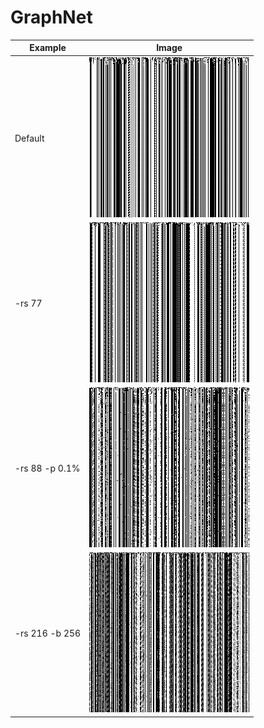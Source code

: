 # GraphNet #

| Example | Image |
|---------|-------|
| Default | ![Default-0](img/img-15-Default-1.png "Default-0") |
| -rs 77 | ![gnet-1](img/img-15-gnet-2.png "gnet-1") |
| -rs 88 -p 0.1% | ![gnet-2](img/img-15-gnet-3.png "gnet-2") |
| -rs 216 -b 256 | ![gnet-3](img/img-15-gnet-4.png "gnet-3") |
